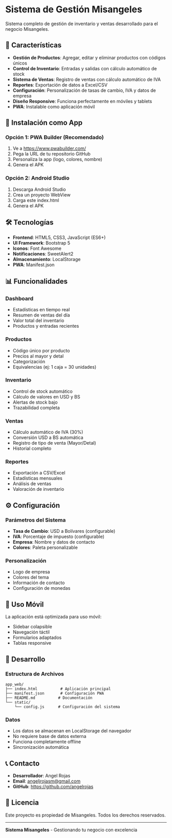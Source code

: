 # Sistema de Gestión Misangeles

Sistema completo de gestión de inventario y ventas desarrollado para el negocio Misangeles.

## 🚀 Características

- **Gestión de Productos**: Agregar, editar y eliminar productos con códigos únicos
- **Control de Inventario**: Entradas y salidas con cálculo automático de stock
- **Sistema de Ventas**: Registro de ventas con cálculo automático de IVA
- **Reportes**: Exportación de datos a Excel/CSV
- **Configuración**: Personalización de tasas de cambio, IVA y datos de empresa
- **Diseño Responsive**: Funciona perfectamente en móviles y tablets
- **PWA**: Instalable como aplicación móvil

## 📱 Instalación como App

### Opción 1: PWA Builder (Recomendado)
1. Ve a https://www.pwabuilder.com/
2. Pega la URL de tu repositorio GitHub
3. Personaliza la app (logo, colores, nombre)
4. Genera el APK

### Opción 2: Android Studio
1. Descarga Android Studio
2. Crea un proyecto WebView
3. Carga este index.html
4. Genera el APK

## 🛠️ Tecnologías

- **Frontend**: HTML5, CSS3, JavaScript (ES6+)
- **UI Framework**: Bootstrap 5
- **Iconos**: Font Awesome
- **Notificaciones**: SweetAlert2
- **Almacenamiento**: LocalStorage
- **PWA**: Manifest.json

## 📊 Funcionalidades

### Dashboard
- Estadísticas en tiempo real
- Resumen de ventas del día
- Valor total del inventario
- Productos y entradas recientes

### Productos
- Código único por producto
- Precios al mayor y detal
- Categorización
- Equivalencias (ej: 1 caja = 30 unidades)

### Inventario
- Control de stock automático
- Cálculo de valores en USD y BS
- Alertas de stock bajo
- Trazabilidad completa

### Ventas
- Cálculo automático de IVA (30%)
- Conversión USD a BS automática
- Registro de tipo de venta (Mayor/Detal)
- Historial completo

### Reportes
- Exportación a CSV/Excel
- Estadísticas mensuales
- Análisis de ventas
- Valoración de inventario

## ⚙️ Configuración

### Parámetros del Sistema
- **Tasa de Cambio**: USD a Bolívares (configurable)
- **IVA**: Porcentaje de impuesto (configurable)
- **Empresa**: Nombre y datos de contacto
- **Colores**: Paleta personalizable

### Personalización
- Logo de empresa
- Colores del tema
- Información de contacto
- Configuración de monedas

## 📱 Uso Móvil

La aplicación está optimizada para uso móvil:
- Sidebar colapsible
- Navegación táctil
- Formularios adaptados
- Tablas responsive

## 🔧 Desarrollo

### Estructura de Archivos
```
app_web/
├── index.html          # Aplicación principal
├── manifest.json       # Configuración PWA
├── README.md          # Documentación
└── static/
    └── config.js      # Configuración del sistema
```

### Datos
- Los datos se almacenan en LocalStorage del navegador
- No requiere base de datos externa
- Funciona completamente offline
- Sincronización automática

## 📞 Contacto

- **Desarrollador**: Angel Rojas
- **Email**: angeljrojasm@gmail.com
- **GitHub**: https://github.com/angelrojas

## 📄 Licencia

Este proyecto es propiedad de Misangeles. Todos los derechos reservados.

---

**Sistema Misangeles** - Gestionando tu negocio con excelencia
